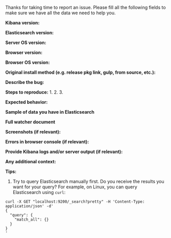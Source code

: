 <!--
Thanks for taking time to report an issue. Please try to:

* Be precise: describe expected results vs. actual results
* Be clear: explain how to reproduce the problem, step by step
* Include only one problem per report
* Include details about your setup/system/os where possible

This section will NOT appear in your Issue report!
-->

Thanks for taking time to report an issue.
Please fill all the following fields to make sure we have all the data we need to help you.

**Kibana version:**

**Elasticsearch version:**

**Server OS version:**

**Browser version:**

**Browser OS version:**

**Original install method (e.g. release pkg link, gulp, from source, etc.):**

**Describe the bug:**

**Steps to reproduce:**
1.
2.
3.

**Expected behavior:**

**Sample of data you have in Elasticsearch**

**Full watcher document**

**Screenshots (if relevant):**

**Errors in browser console (if relevant):**

**Provide Kibana logs and/or server output (if relevant):**

**Any additional context:**

**Tips:**

1. Try to query Elasticsearch manually first. Do you receive the results you want for your query?
For example, on Linux, you can query Elasticsearch using `curl`:
```
curl -X GET "localhost:9200/_search?pretty" -H 'Content-Type: application/json' -d'
{
  "query": { 
    "match_all": {}
  }
}
'
```
